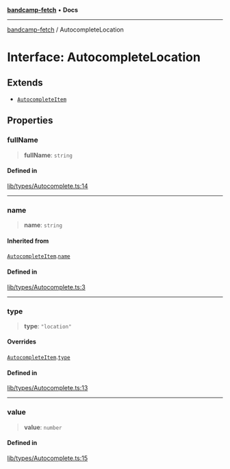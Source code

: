 [**bandcamp-fetch**](../README.md) • **Docs**

***

[bandcamp-fetch](../README.md) / AutocompleteLocation

# Interface: AutocompleteLocation

## Extends

- [`AutocompleteItem`](AutocompleteItem.md)

## Properties

### fullName

> **fullName**: `string`

#### Defined in

[lib/types/Autocomplete.ts:14](https://github.com/patrickkfkan/bandcamp-fetch/blob/e4cb82348d4aab387354625a2433077d57362f73/src/lib/types/Autocomplete.ts#L14)

***

### name

> **name**: `string`

#### Inherited from

[`AutocompleteItem`](AutocompleteItem.md).[`name`](AutocompleteItem.md#name)

#### Defined in

[lib/types/Autocomplete.ts:3](https://github.com/patrickkfkan/bandcamp-fetch/blob/e4cb82348d4aab387354625a2433077d57362f73/src/lib/types/Autocomplete.ts#L3)

***

### type

> **type**: `"location"`

#### Overrides

[`AutocompleteItem`](AutocompleteItem.md).[`type`](AutocompleteItem.md#type)

#### Defined in

[lib/types/Autocomplete.ts:13](https://github.com/patrickkfkan/bandcamp-fetch/blob/e4cb82348d4aab387354625a2433077d57362f73/src/lib/types/Autocomplete.ts#L13)

***

### value

> **value**: `number`

#### Defined in

[lib/types/Autocomplete.ts:15](https://github.com/patrickkfkan/bandcamp-fetch/blob/e4cb82348d4aab387354625a2433077d57362f73/src/lib/types/Autocomplete.ts#L15)
